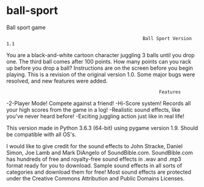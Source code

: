 # ball-sport
 Ball sport game 

                                                      Ball Sport Version 1.1
You are a black-and-white cartoon character juggling 3 balls until you drop one.  The third ball comes after 100 points.  How many points can you rack up before you drop a ball?  Instructions are on the screen before you begin playing.  This is a revision of the original version 1.0.  Some major bugs were resolved, and new features were added.

                                                            Features

-2-Player Mode!  Compete against a friend!
-Hi-Score system!  Records all your high scores from the game in a log!
-Realistic sound effects, like you've never heard before!
-Exciting juggling action just like in real life!

This version made in Python 3.6.3 (64-bit) using pygame version 1.9.  Should be compatible with all OS's.

I would like to give credit for the sound effects to John Stracke, Daniel Simon, Joe Lamb and Mark DiAngelo of SoundBible.com.  SoundBible.com has hundreds of free and royalty-free sound effects in .wav and .mp3 format ready for you to download.  Sample sound effects in all sorts of categories and download them for free!  Most sound effects are protected under the Creative Commons Attribution and Public Domains Licenses.
